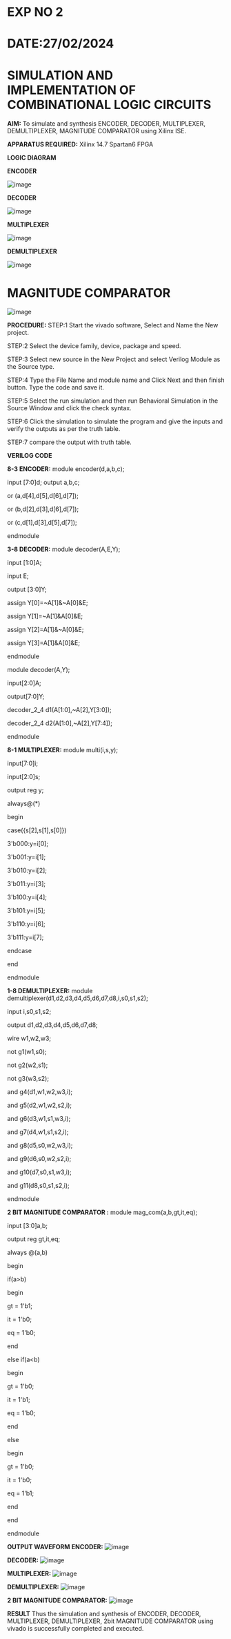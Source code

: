 # EXP NO 2
# DATE:27/02/2024
# SIMULATION AND IMPLEMENTATION OF  COMBINATIONAL LOGIC CIRCUITS

**AIM:** 
 To simulate and synthesis ENCODER, DECODER, MULTIPLEXER, DEMULTIPLEXER, MAGNITUDE COMPARATOR using Xilinx ISE.

**APPARATUS REQUIRED:**
Xilinx 14.7
Spartan6 FPGA

**LOGIC DIAGRAM**

**ENCODER**

![image](https://github.com/navaneethans/VLSI-LAB-EXP-2/assets/6987778/3cd1f95e-7531-4cad-9154-fdd397ac439e)


**DECODER**

![image](https://github.com/navaneethans/VLSI-LAB-EXP-2/assets/6987778/45a5e6cf-bbe0-4fd5-ac84-e5ad4477483b)


**MULTIPLEXER**

![image](https://github.com/navaneethans/VLSI-LAB-EXP-2/assets/6987778/427f75b2-8e67-44b9-ac45-a66651787436)


**DEMULTIPLEXER**

![image](https://github.com/navaneethans/VLSI-LAB-EXP-2/assets/6987778/1c45a7fc-08ac-4f76-87f2-c084e7150557)


# MAGNITUDE COMPARATOR

![image](https://github.com/navaneethans/VLSI-LAB-EXP-2/assets/6987778/b2fe7a05-6bf7-4dcb-8f5d-28abbf7ea8c2)


  
**PROCEDURE:**
STEP:1 Start the vivado software, Select and Name the New project.

STEP:2 Select the device family, device, package and speed.

STEP:3 Select new source in the New Project and select Verilog Module as the Source type.

STEP:4 Type the File Name and module name and Click Next and then finish button. Type the code and save it.

STEP:5 Select the run simulation and then run Behavioral Simulation in the Source Window and click the check syntax.

STEP:6 Click the simulation to simulate the program and give the inputs and verify the outputs as per the truth table.

STEP:7 compare the output with truth table.

**VERILOG CODE**

 **8-3 ENCODER:**
module encoder(d,a,b,c);

input [7:0]d; output a,b,c;

or (a,d[4],d[5],d[6],d[7]);

or (b,d[2],d[3],d[6],d[7]);

or (c,d[1],d[3],d[5],d[7]);

endmodule

**3-8 DECODER:**
module decoder(A,E,Y);

input [1:0]A;

input E;

output [3:0]Y;

assign Y[0]=~A[1]&~A[0]&E;

assign Y[1]=~A[1]&A[0]&E;

assign Y[2]=A[1]&~A[0]&E;

assign Y[3]=A[1]&A[0]&E;

endmodule

module decoder(A,Y);

input[2:0]A;

output[7:0]Y;

decoder_2_4 d1(A[1:0],~A[2],Y[3:0]);

decoder_2_4 d2(A[1:0],~A[2],Y[7:4]);

endmodule

**8-1 MULTIPLEXER:**
module multi(i,s,y);

input[7:0]i;

input[2:0]s;

output reg y;

always@(*)

begin

case({s[2],s[1],s[0]})

3'b000:y=i[0];

3'b001:y=i[1];

3'b010:y=i[2];

3'b011:y=i[3];

3'b100:y=i[4];

3'b101:y=i[5];

3'b110:y=i[6];

3'b111:y=i[7];

endcase

end

endmodule

**1-8 DEMULTIPLEXER:**
module demultiplexer(d1,d2,d3,d4,d5,d6,d7,d8,i,s0,s1,s2);

input i,s0,s1,s2;

output d1,d2,d3,d4,d5,d6,d7,d8;

wire w1,w2,w3;

not g1(w1,s0);

not g2(w2,s1);

not g3(w3,s2);

and g4(d1,w1,w2,w3,i);

and g5(d2,w1,w2,s2,i);

and g6(d3,w1,s1,w3,i);

and g7(d4,w1,s1,s2,i);

and g8(d5,s0,w2,w3,i);

and g9(d6,s0,w2,s2,i);

and g10(d7,s0,s1,w3,i);

and g11(d8,s0,s1,s2,i);

endmodule

**2 BIT MAGNITUDE COMPARATOR :**
module mag_com(a,b,gt,it,eq);

input [3:0]a,b;

output reg gt,it,eq;

always @(a,b)

begin

if(a>b)

begin

gt = 1'b1;

it = 1'b0;

eq = 1'b0;

end

else if(a<b)

begin

gt = 1'b0;

it = 1'b1;

eq = 1'b0;

end

else

begin

gt = 1'b0;

it = 1'b0;

eq = 1'b1;

end

end

endmodule

**OUTPUT WAVEFORM**
**ENCODER:**
![image](https://github.com/harsha804/VLSI-LAB-EXP-2/assets/122807039/c2843a71-1d04-4d5e-8b88-d384c40853af)

**DECODER:**
![image](https://github.com/harsha804/VLSI-LAB-EXP-2/assets/122807039/3d3afe98-dac7-4a44-b106-334a07230304)

**MULTIPLEXER:**
![image](https://github.com/harsha804/VLSI-LAB-EXP-2/assets/122807039/0a88044a-3354-4239-bc07-3aec2f731674)

**DEMULTIPLEXER:**
![image](https://github.com/harsha804/VLSI-LAB-EXP-2/assets/122807039/4aa55c89-d6f0-4137-b3df-bb84d830e7b2)

**2 BIT MAGNITUDE COMPARATOR:**
![image](https://github.com/harsha804/VLSI-LAB-EXP-2/assets/122807039/f2a193b2-2672-4ced-95b5-d9c50392c410)

**RESULT**
Thus the simulation and synthesis of ENCODER, DECODER, MULTIPLEXER, DEMULTIPLEXER, 2bit MAGNITUDE COMPARATOR using vivado is successfully completed and executed.

